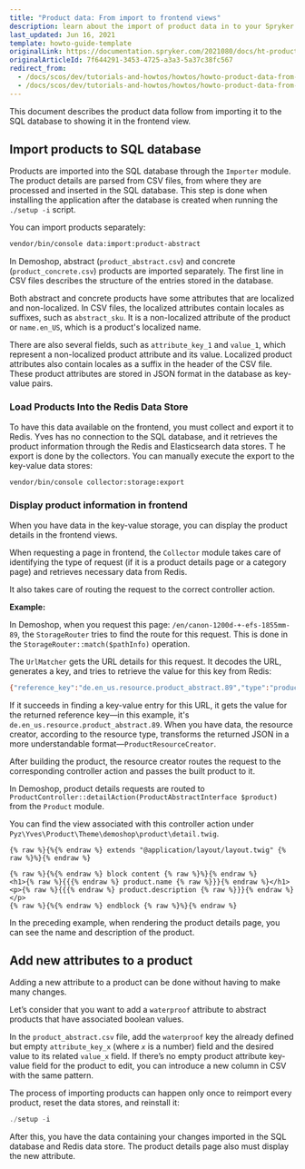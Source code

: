 ```yaml
---
title: "Product data: From import to frontend views"
description: learn about the import of product data in to your Spryker based project databases and how to show it on the frontend.
last_updated: Jun 16, 2021
template: howto-guide-template
originalLink: https://documentation.spryker.com/2021080/docs/ht-product-data-import-frontend
originalArticleId: 7f644291-3453-4725-a3a3-5a37c38fc567
redirect_from:
  - /docs/scos/dev/tutorials-and-howtos/howtos/howto-product-data-from-import-to-frontend-view.html
  - /docs/scos/dev/tutorials-and-howtos/howtos/howto-product-data-from-import-to-front-end-view.html
---
```


This document describes the product data follow from importing it to the SQL database to showing it in the frontend view.

## Import products to SQL database

Products are imported into the SQL database through the `Importer` module. The product details are parsed from CSV files, from where they are processed and inserted in the SQL database. This step is done when installing the application after the database is created when running the `./setup -i` script.

You can import products separately:

```bash
vendor/bin/console data:import:product-abstract
```

In Demoshop, abstract (`product_abstract.csv`) and concrete (`product_concrete.csv`) products are imported separately. The first line in CSV files describes the structure of the entries stored in the database.

Both abstract and concrete products have some attributes that are localized and non-localized. In CSV files, the localized attributes contain locales as suffixes, such as `abstract_sku`. It is a non-localized attribute of the product or `name.en_US`, which is a product's localized name.

There are also several fields, such as `attribute_key_1` and `value_1`, which represent a non-localized product attribute and its value. Localized product attributes also contain locales as a suffix in the header of the CSV file. These product attributes are stored in JSON format in the database as key-value pairs.

### Load Products Into the Redis Data Store

To have this data available on the frontend, you must collect and export it to Redis. Yves has no connection to the SQL database, and it retrieves the product information through the Redis and Elasticsearch data stores.
T
he export is done by the collectors. You can manually execute the export to the key-value data stores:

```bash
vendor/bin/console collector:storage:export
```

### Display product information in frontend

When you have data in the key-value storage, you can display the product details in the frontend views.

When requesting a page in frontend, the `Collector` module takes care of identifying the type of request (if it is a product details page or a category page) and retrieves necessary data from Redis.

It also takes care of routing the request to the correct controller action.

**Example:**

 In Demoshop, when you request this page: `/en/canon-1200d-+-efs-1855mm-89`, the `StorageRouter` tries to find the route for this request. This is done in the `StorageRouter::match($pathInfo)` operation.

The `UrlMatcher` gets the URL details for this request. It decodes the URL, generates a key, and tries to retrieve the value for this key from Redis:

```bash
{"reference_key":"de.en_us.resource.product_abstract.89","type":"product_abstract"}
```

If it succeeds in finding a key-value entry for this URL, it gets the value for the returned reference key—in this example, it's `de.en_us.resource.product_abstract.89`. When you have data, the resource creator, according to the resource type, transforms the returned JSON in a more understandable format—`ProductResourceCreator`.

After building the product, the resource creator routes the request to the corresponding controller action and passes the built product to it.

In Demoshop, product details requests are routed to `ProductController::detailAction(ProductAbstractInterface $product)` from the `Product` module.

You can find the view associated with this controller action under `Pyz\Yves\Product\Theme\demoshop\product\detail.twig`.

```twig
{% raw %}{%{% endraw %} extends "@application/layout/layout.twig" {% raw %}%}{% endraw %}

{% raw %}{%{% endraw %} block content {% raw %}%}{% endraw %}
<h1>{% raw %}{{{% endraw %} product.name {% raw %}}}{% endraw %}</h1>
<p>{% raw %}{{{% endraw %} product.description {% raw %}}}{% endraw %}</p>
{% raw %}{%{% endraw %} endblock {% raw %}%}{% endraw %}
```

In the preceding example, when rendering the product details page, you can see the name and description of the product.

## Add new attributes to a product

Adding a new attribute to a product can be done without having to make many changes.

Let’s consider that you want to add a `waterproof` attribute to abstract products that have associated boolean values.

In the `product_abstract.csv` file, add the `waterproof` key the already defined but empty `attribute_key_x` (where *`x`* is a number) field and the desired value to its related `value_x` field. If there’s no empty product attribute key-value field for the product to edit, you can introduce a new column in CSV with the same pattern.

The process of importing products can happen only once to reimport every product, reset the data stores, and reinstall it:

```php
./setup -i
```

After this, you have the data containing your changes imported in the SQL database and Redis data store. The product details page also must display the new attribute.
